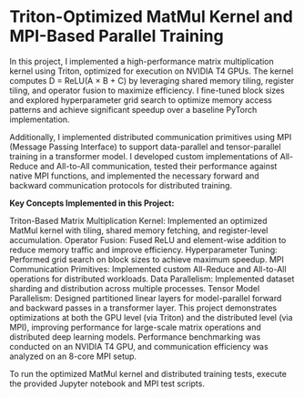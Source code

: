 # Triton-Optimized MatMul Kernel and MPI-Based Parallel Training
In this project, I implemented a high-performance matrix multiplication kernel using Triton, optimized for execution on NVIDIA T4 GPUs. The kernel computes D = ReLU(A × B + C) by leveraging shared memory tiling, register tiling, and operator fusion to maximize efficiency. I fine-tuned block sizes and explored hyperparameter grid search to optimize memory access patterns and achieve significant speedup over a baseline PyTorch implementation.

Additionally, I implemented distributed communication primitives using MPI (Message Passing Interface) to support data-parallel and tensor-parallel training in a transformer model. I developed custom implementations of All-Reduce and All-to-All communication, tested their performance against native MPI functions, and implemented the necessary forward and backward communication protocols for distributed training.

**Key Concepts Implemented in this Project:**

Triton-Based Matrix Multiplication Kernel: Implemented an optimized MatMul kernel with tiling, shared memory fetching, and register-level accumulation.
Operator Fusion: Fused ReLU and element-wise addition to reduce memory traffic and improve efficiency.
Hyperparameter Tuning: Performed grid search on block sizes to achieve maximum speedup.
MPI Communication Primitives: Implemented custom All-Reduce and All-to-All operations for distributed workloads.
Data Parallelism: Implemented dataset sharding and distribution across multiple processes.
Tensor Model Parallelism: Designed partitioned linear layers for model-parallel forward and backward passes in a transformer layer.
This project demonstrates optimizations at both the GPU level (via Triton) and the distributed level (via MPI), improving performance for large-scale matrix operations and distributed deep learning models. Performance benchmarking was conducted on an NVIDIA T4 GPU, and communication efficiency was analyzed on an 8-core MPI setup.

To run the optimized MatMul kernel and distributed training tests, execute the provided Jupyter notebook and MPI test scripts.
